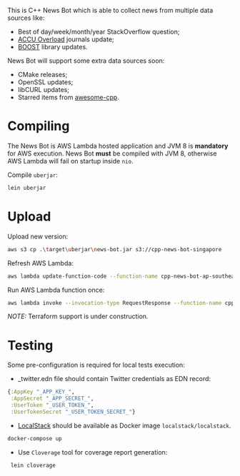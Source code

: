 This is C++ News Bot which is able to collect news from multiple data sources like:

- Best of day/week/month/year StackOverflow question;
- [ACCU Overload](https://accu.org/index.php/journals/c78/) journals update;
- [BOOST](https://www.boost.org/) library updates.

News Bot will support some extra data sources soon:

- CMake releases;
- OpenSSL updates;
- libCURL updates;
- Starred items from [awesome-cpp](https://github.com/fffaraz/awesome-cpp).

# Compiling

The News Bot is AWS Lambda hosted application and JVM 8 is **mandatory** for AWS execution. News Bot **must** be compiled with JVM 8, otherwise AWS Lambda will fail on startup inside `nio`. 

Compile `uberjar`:
```bash
lein uberjar
```

# Upload

Upload new version:
```bash
aws s3 cp .\target\uberjar\news-bot.jar s3://cpp-news-bot-singapore
```

Refresh AWS Lambda:
```bash
aws lambda update-function-code --function-name cpp-news-bot-ap-southeast-1 --region ap-southeast-1 --s3-bucket cpp-news-bot-singapore --s3-key news-bot.jar
```

Run AWS Lambda function once:
```bash
aws lambda invoke --invocation-type RequestResponse --function-name cpp-news-bot-ap-southeast-1 --region ap-southeast-1 --log-type Tail --payload '{}' outfile.txt
```

_NOTE:_ Terraform support is under construction.

# Testing

Some pre-configuration is required for local tests execution:

* _twitter.edn file should contain Twitter credentials as EDN record:
```clojure
{:AppKey "_APP_KEY_",
 :AppSecret "_APP_SECRET_",
 :UserToken "_USER_TOKEN_",
 :UserTokenSecret "_USER_TOKEN_SECRET_"}
```

* [LocalStack](https://localstack.cloud/) should be available as Docker image `localstack/localstack`.
```bash
docker-compose up
```

* Use `Cloverage` tool for coverage report generation:
```bash
 lein cloverage
 ```
